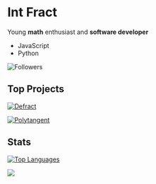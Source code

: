 # Int Fract

Young **math** enthusiast and **software developer**
- JavaScript
- Python

![Followers](https://img.shields.io/github/followers/intfract?colorA=%232f3136&colorB=%235865f2&label=Followers&style=for-the-badge)

## Top Projects

[![Defract](https://github-readme-stats.vercel.app/api/pin/?username=intfract&repo=defract&show_owner=true&bg_color=2f3136&text_color=ffffff&hide_border=true&title_color=5865f2)](https://github.com/intfract/defract)

[![Polytangent](https://github-readme-stats.vercel.app/api/pin/?username=intfract&repo=polytangent&show_owner=true&bg_color=2f3136&text_color=ffffff&hide_border=true&title_color=5865f2)](https://github.com/intfract/polytangent)

## Stats

[![Top Languages](https://github-readme-stats.vercel.app/api/top-langs/?username=intfract&title_color=5865f2&bg_color=2f3136&text_color=ffffff&layout=compact&hide_border=true)](https://npmjs.com/~fract)

<a href="https://github.com/qaxt"><img src="https://github-readme-stats.vercel.app/api?username=intfract&bg_color=2f3136&title_color=5865f2&text_color=fff&icon_color=fff&show_icons=true&include_all_commits=true&count_private=true&hide_border=true"></a>
